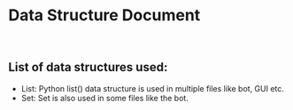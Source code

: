 # <b>Data Structure Document</b>
<br>

## <b>List of data structures used: </b>
 * List: Python list() data structure is used in multiple files like bot, GUI etc.
 * Set: Set is also used in some files like the bot.